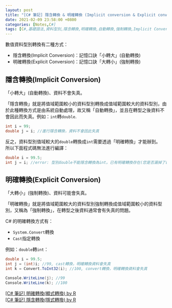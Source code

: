 ```yaml
---
layout: post
title: "[C# 筆記] 隱含轉換 & 明確轉換 (Implicit conversion & Explicit conversion)"
date: 2021-02-09 23:58:00 +0800
categories: [Notes,C#]
tags: [C#,基礎語法,資料型別,隱含轉換,明確轉換,自動轉換,強制轉換,Implicit Conversion,Explicit Conversion]
---
```


數值資料型別轉換有二種方式：
- 隱含轉換(Implicit Conversion)：記憶口訣「小轉大」(自動轉換)
- 明確轉換(Explicit Conversion)：記憶口訣「大轉小」(強制轉換)


## 隱含轉換(Implicit Conversion)

「小轉大」(自動轉換)、資料不會失真。        

「隱含轉換」就是將值域範圍較小的資料型別轉換成值域範圍較大的資料型別，由於此種轉換方式是由系統自動處理，故又稱「自動轉換」，並且在轉型之後資料不會因此而失真。例如：`int`轉`double`. 

```c#
int i = 99;
double j = i; //進行隱含轉換，資料不會因此失真
```

反之，資料型別值域較大的`double`轉換成`int`需要透過「明確轉換」才能辦到。       
所以下面程式碼無法進行編譯：

```c#
double i = 99.5;
int j = i; //error: 型別double不能隱含轉換為int。已有明確轉換存在(您是否漏掉了轉型？)
```


## 明確轉換(Explicit Conversion)

「大轉小」(強制轉換)、資料可能會失真。        

「明確轉換」就是將值域範圍較大的資料型別強制轉換成值域範圍較小的資料型別，又稱為「強制轉換」，在轉型之後資料通常會有失真的問題。        
        
C# 的明確轉換方式有：
- `System.Convert`轉換
- `Cast`指定轉換

例如：`double`轉`int`：

```c#
double i = 99.5;
int j = (int)i; //99, cast轉換，明確轉換資料會失真
int k = Convert.ToInt32(i); //100, convert轉換，明確轉換資料會失真

Console.WriteLine(j); //99
Console.WriteLine(k); //100
```

[[C# 筆記] 明確轉換(顯式轉換) by R](https://riivalin.github.io/posts/2021/01/explicit-cast/)      
[[C# 筆記] 隱含轉換(隱式轉換) by R](https://riivalin.github.io/posts/2021/01/implicit-cast/)